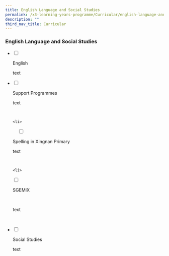 ```yaml
---
title: English Language and Social Studies
permalink: /x3-learning-years-programme/Curricular/english-language-and-social-studies/
description: ""
third_nav_title: Curricular
---
```

### English Language and Social Studies

<ul class="jekyllcodex_accordion">
<li>

<input type="checkbox" id="accordion1">

<label for="accordion1">English</label>

<div>

<p> text</p>

</div>

</li>
<li>

<input type="checkbox" id="accordion2">

<label for="accordion2">Support Programmes </label>
 <div>

<p> text </p>

    </div>

</li>
	
	<li>

    <input type="checkbox" id="accordion3">

<label for="accordion3">Spelling in Xingnan Primary</label>

<div>

<p>text </p>

    </div>

</li>
	
	<li>

<input type="checkbox" id="accordion4">

<label for="accordion4">SGEMIX</label>

    <div>

<p>text
			</p>

  </div>

</li>
	
<li>

<input type="checkbox" id="accordion5">

<label for="accordion5"> Social Studies</label>

<div>

<p> text</p>